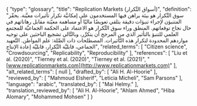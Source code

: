 {
    "type": "glossary",
    "title": "Replication Markets (أسواق التِّكرار)",
    "definition": "سوق التِّكرار هو بيئة يراهن فيها المستخدمون على إمكانيَّة تكرار تأثيرات معيَّنة. يحفّز المتنبؤن لإجراء تنبؤات دقيقة بتلقي تعويضًا ماليًا أو مساهمة معيّنة مقابل رهاناتهم في حال نجاح توقعاتهم.  المنطق وراء سوق التِّكرار هو الاعتماد على الحكمة الجماعيَّة للمجتمع العلمي للتنبؤ بالتأثير الذي من المرجح أن يتكرِّر، وبالتَّالي تشجيع الباحثين على توجيه مواردهم المحدودة لتكرار هذه التَّأثيرات.  المصطلحات ذات الصِّلة: علم المواطن. التَّعهيد الجماعي، قابليَّة التِّكرار، قابليَّة إعادة الإنتاج",
    "related_terms": [
        "Citizen science",
        "Crowdsourcing",
        "Replicability",
        "Reproducibility"
    ],
    "references": [
        "Liu et al. (2020)",
        "Tierney et al. (2020)",
        "Tierney et al. (2021)",
        "[www.replicationmarkets.com](http://www.replicationmarkets.com)"
    ],
    "alt_related_terms": [
        null
    ],
    "drafted_by": [
        "Ali H. Al-Hoorie"
    ],
    "reviewed_by": [
        "Mahmoud Elsherif",
        "Leticia Micheli",
        "Sam Parsons"
    ],
    "language": "arabic",
    "translated_by": [
        "Mai Helmy."
    ],
    "translation_reviewed_by": [
        "Ali H. Al-Hoorie",
        "Ahlam Ahmed",
        "Hiba Alomary",
        "Mohammed Mohsen"
    ]
}